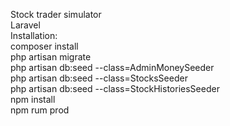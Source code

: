 Stock trader simulator \
Laravel\
Installation:\
composer install\
php artisan migrate\
php artisan db:seed --class=AdminMoneySeeder\
php artisan db:seed --class=StocksSeeder\
php artisan db:seed --class=StockHistoriesSeeder\
npm install\
npm rum prod

